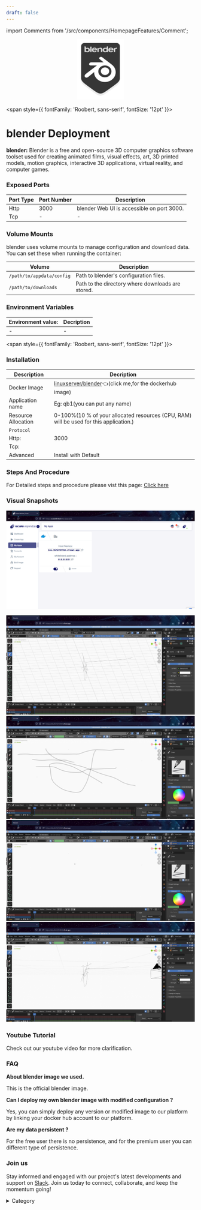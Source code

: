 ```yaml
---
draft: false
---
```

import Comments from '/src/components/HomepageFeatures/Comment';

<p align="center">
  <img src="/img/scsa.png" alt="Alt Text" width="25%"/>
</p> 


<span style={{ fontFamily: 'Roobert, sans-serif', fontSize: '12pt' }}>

# blender Deployment

**blender:**
Blender is a free and open-source 3D computer graphics software toolset used for creating animated films, visual effects, art, 3D printed models, motion graphics, interactive 3D applications, virtual reality, and computer games.

### Exposed Ports

| Port Type | Port Number | Description                               |
| --------- | ----------- | ----------------------------------------- |
| Http      | 3000       | blender Web UI is accessible on port 3000. |
| Tcp       | -           | -             |

### Volume Mounts

blender uses volume mounts to manage configuration and download data. You can set these when running the container:

| Volume                       | Description                                  |
| ---------------------------- | -------------------------------------------- |
| `/path/to/appdata/config`    | Path to blender's configuration files.  |
| `/path/to/downloads`         | Path to the directory where downloads are stored. |


### Environment Variables


|   **Environment value:**          | Decription                                                                                                               | 
| --------------------- | ------                                                                                                                   | 
|-       |  -                              |

</span>


<span style={{ fontFamily: 'Roobert, sans-serif', fontSize: '12pt' }}>

### Installation


|  Description          | Decription                                                                                                               | 
| --------------------- | ------                                                                                                                   | 
| Docker Image          |    [linuxserver/blender](https://hub.docker.com/r/linuxserver/blender)👈(click me,for the dockerhub image)                           |
| Application name      |  Eg: qb1(you can put any name)                                                                                        | 
| Resource Allocation   |  0-100%(10 % of your allocated resources (CPU, RAM) will be used for this application.)                                  | 
| `Protocol`            |                                                                                                                          | 
|  Http:                |     3000                                                                                                                    |
|  Tcp:                 |                                                                                                                        | 
|    Advanced           |    Install with Default                                                                                                  |




### Steps And Procedure

For Detailed steps and procedure please vist this page: [Click here](https://techscaleinfinite.github.io/introduction/cloud-float/Steps%20and%20procedure)



### Visual Snapshots
![Alt Text](/img/k888.png)

![Alt Text](/img/k65.png)
![Alt Text](/img/k78.png)
![Alt Text](/img/k777.png)
![Alt Text](/img/k786.png)






### Youtube Tutorial&#x20;

Check out our youtube video for more clarification.



### FAQ

**About blender image we used.**

This is the official blender image.

**Can I deploy my own blender image with modified configuration ?**

Yes, you can simply deploy any version or modified image to our platform by linking your docker hub account to our platform.

**Are my data persistent ?**

For the free user there is no persistence, and for the premium user you can different type of persistence.

### Join us

Stay informed and engaged with our project's latest developments and support on [Slack](https://app.slack.com/client/T04QS32JX6E/C04QKEWE146). Join us today to connect, collaborate, and keep the momentum going!&#x20;

<details>

<summary>Category</summary>

Kubernetes, cloud computing, DevOps, cloud services, hosting platform, container orchestration, cloud infrastructure, cloud deployment, cloud management, cloud technology, cloud solutions, blender

</details>

</span>


<Comments />